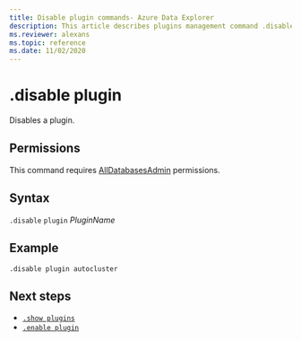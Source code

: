 ```yaml
---
title: Disable plugin commands- Azure Data Explorer
description: This article describes plugins management command .disable plugin in Azure Data Explorer.
ms.reviewer: alexans
ms.topic: reference
ms.date: 11/02/2020
---
```

# .disable plugin

Disables a plugin.

## Permissions

This command requires [AllDatabasesAdmin](access-control/role-based-authorization.md) permissions.

## Syntax

`.disable` `plugin` *PluginName*

## Example
 
<!-- csl -->
```kusto
.disable plugin autocluster
``` 

## Next steps

* [`.show plugins`](show-plugins.md)
* [`.enable plugin`](enable-plugin.md)